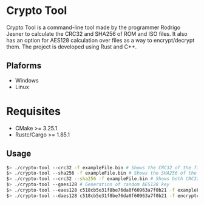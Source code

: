 # Crypto Tool

Crypto Tool is a command-line tool made by the programmer Rodrigo Jesner to calculate the CRC32 and SHA256 of ROM and ISO files. It also has an option for AES128 calculation over files as a way to encrypt/decrypt them. The project is developed using Rust and C++.

## Plaforms

- Windows
- Linux

# Requisites

- CMake >= 3.25.1
- Rustc/Cargo >= 1.85.1

## Usage

```bash
$> ./crypto-tool --crc32 -f exampleFile.bin # Shows the CRC32 of the file
$> ./crypto-tool --sha256 -f exampleFile.bin # Shows the SHA256 of the file
$> ./crypto-tool --crc32 --sha256 -f exampleFile.bin # Shows both CRC32 and SHA256 of the file
$> ./crypto-tool --gaes128 # Generation of random AES128 key
$> ./crypto-tool --eaes128 c518cb5e31f8be76da0f60963a7f0b21 -f exampleFile.bin -o encryptedFile.bin # Encryption of file using AES128
$> ./crypto-tool --daes128 c518cb5e31f8be76da0f60963a7f0b21 -f encryptedFile.bin -o exampleFile.bin # The reverse of the above
```